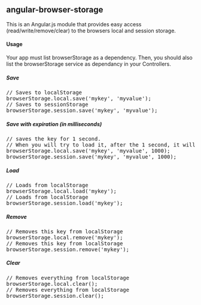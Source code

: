 ## angular-browser-storage

This is an Angular.js module that provides easy access (read/write/remove/clear) to the browsers local and session storage.

#### Usage

Your app must list browserStorage as a dependency. Then, you should also list the browserStorage service as dependancy in your Controllers.

##### Save
<pre>
// Saves to localStorage
browserStorage.local.save('mykey', 'myvalue');
// Saves to sessionStorage
browserStorage.session.save('mykey', 'myvalue');
</pre>

##### Save with expiration (in milliseconds)
<pre>
// saves the key for 1 second.
// When you will try to load it, after the 1 second, it will return null and delete the entry
browserStorage.local.save('mykey', 'myvalue', 1000);
browserStorage.session.save('mykey', 'myvalue', 1000);
</pre>

##### Load
<pre>
// Loads from localStorage
browserStorage.local.load('mykey');
// Loads from localStorage
browserStorage.session.load('mykey');
</pre>

##### Remove
<pre>
// Removes this key from localStorage
browserStorage.local.remove('mykey');
// Removes this key from localStorage
browserStorage.session.remove('mykey');
</pre>

##### Clear
<pre>
// Removes everything from localStorage
browserStorage.local.clear();
// Removes everything from localStorage
browserStorage.session.clear();
</pre>
